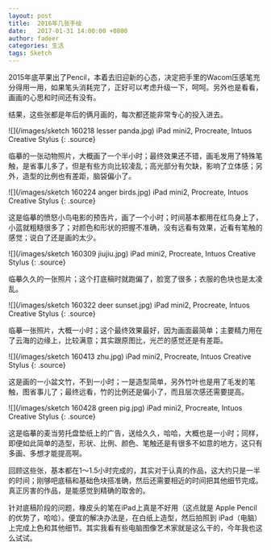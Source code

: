 ```yaml
---
layout: post
title:  2016年几张手绘
date:   2017-01-31 14:00:00 +0800
author: fadeer
categories: 生活
tags: Sketch
---
```


2015年底苹果出了Pencil，本着去旧迎新的心态，决定把手里的Wacom压感笔充分得用一用，如果笔头消耗完了，正好可以考虑升级一下，呵呵。另外也是看看，画画的心思和时间还有没有。

结果，这些张都是年后的俩月画的，每次都还能非常专心的投入进去。

![](/images/sketch 160218 lesser panda.jpg)
iPad mini2, Procreate, Intuos Creative Stylus
{: .source}

临摹的一张动物照片，大概画了一个半小时；最终效果还不错，画毛发用了特殊笔触，是省事儿多了，但是有些方向比较凌乱；高光部分有欠缺，影响了立体感；另外，造型的比例也有差距，脑袋偏小了。

![](/images/sketch 160224 anger birds.jpg)
iPad mini2, Procreate, Intuos Creative Stylus
{: .source}

这是临摹的愤怒小鸟电影的预告片，画了一个小时；时间基本都用在红鸟身上了，小蓝就粗糙很多了；对颜色和形状的把握不准确，没有远看有效果，近看有笔触的感觉；说白了还是画的太少。

![](/images/sketch 160309 jiujiu.jpg)
iPad mini2, Procreate, Intuos Creative Stylus
{: .source}

临摹久久的一张照片；这个打底稿时就跑偏了，脸宽了很多；衣服的色块也是太凌乱。

![](/images/sketch 160322 deer sunset.jpg)
iPad mini2, Procreate, Intuos Creative Stylus
{: .source}

临摹一张照片，大概一小时；这个最终效果最好，因为画面最简单；主要精力用在了云海的边缘上，比较满意；其实跟原图比，光芒的感觉还是有差距。

![](/images/sketch 160413 zhu.jpg)
iPad mini2, Procreate, Intuos Creative Stylus
{: .source}

这是画的一小盆文竹，不到一小时；一是造型简单，另外竹叶也是用了毛发的笔触，图省事儿了；最终远看，竹的比例还是偏小了，而且层次感还需要提高。

![](/images/sketch 160428 green pig.jpg)
iPad mini2, Procreate, Intuos Creative Stylus
{: .source}

这是临摹的麦当劳托盘垫纸上的广告，送给久久，哈哈，大概也是一小时；同样，即便如此简单的造型，形状、比例、颜色、笔触还是有很多不如意的地方，这只有多画、多想才能提高啊。

回顾这些张，基本都在1～1.5小时完成的，其实对于认真的作品，这大约只是一半的时间；刚够吧底稿和基础色块搭准确，然后还需要相近的时间把其他细节完成。真正厉害的作品，是能感觉到精确的取舍的。

针对底稿阶段的问题，橡皮头的笔在iPad上真是不好用（这点就是 Apple Pencil 的优势了，哈哈）。便宜的解决办法是，在白纸上造型，然后拍照到 iPad（电脑）上完成上色和其他细节。其实我看有些电脑图像艺术家就是这么干的，今年我也这么试试。



